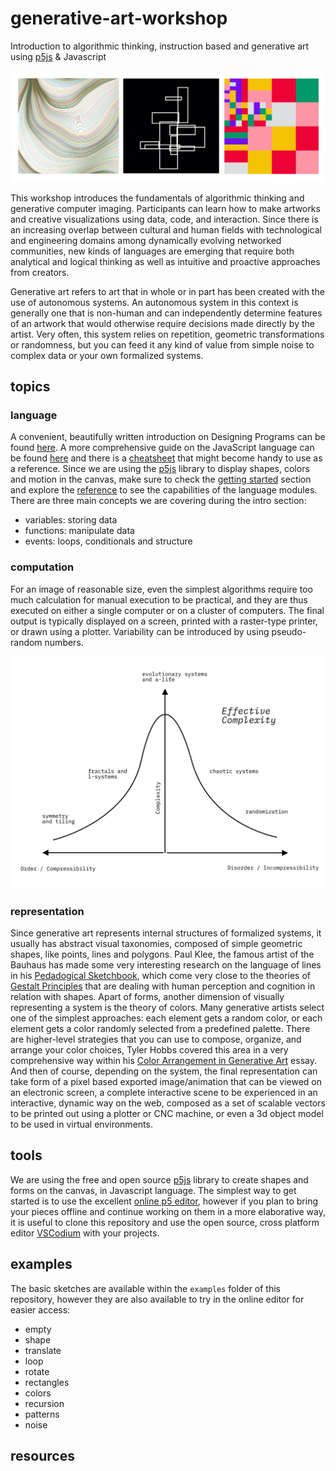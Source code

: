 # generative-art-workshop
Introduction to algorithmic thinking, instruction based and generative art using [p5js](https://p5js.org/) &amp; Javascript

![examples](https://raw.githubusercontent.com/stc/generative-art-workshop/main/assets/examples-three.jpg)

This workshop introduces the fundamentals of algorithmic thinking and generative computer imaging. Participants can learn how to make artworks and creative visualizations using data, code, and interaction. Since there is an increasing overlap between cultural and human fields with technological and engineering domains among dynamically evolving networked communities, new kinds of languages are emerging that require both analytical and logical thinking as well as intuitive and proactive approaches from creators.

Generative art refers to art that in whole or in part has been created with the use of autonomous systems. An autonomous system in this context is generally one that is non-human and can independently determine features of an artwork that would otherwise require decisions made directly by the artist. Very often, this system relies on repetition, geometric transformations or randomness, but you can feed it any kind of value from simple noise to complex data or your own formalized systems.


## topics

### language

A convenient, beautifully written introduction on Designing Programs can be found [here](https://designingprograms.bitbucket.io/index.html). A more comprehensive guide on the JavaScript language can be found [here](https://javascript.info/) and there is a [cheatsheet](https://htmlcheatsheet.com/js/) that might become handy to use as a reference. Since we are using the [p5js](https://p5js.org/) library to display shapes, colors and motion in the canvas, make sure to check the [getting started](https://p5js.org/get-started/) section and explore the [reference](https://p5js.org/reference/) to see the capabilities of the language modules. There are three main concepts we are covering during the intro section:

- variables: storing data
- functions: manipulate data
- events: loops, conditionals and structure


### computation

For an image of reasonable size, even the simplest algorithms require too much calculation for manual execution to be practical, and they are thus executed on either a single computer or on a cluster of computers. The final output is typically displayed on a screen, printed with a raster-type printer, or drawn using a plotter. Variability can be introduced by using pseudo-random numbers.  

![complexity diagram](https://raw.githubusercontent.com/stc/generative-art-workshop/main/assets/algo-complexity.png)

### representation

Since generative art represents internal structures of formalized systems, it usually has abstract visual taxonomies, composed of simple geometric shapes, like points, lines and polygons. Paul Klee, the famous artist of the Bauhaus has made some very interesting research on the language of lines in his [Pedadogical Sketchbook](https://www.bauhaus-bookshelf.org/bauhaus_book_2_paul_klee_pedagogical_sketchbook_pdf_download.html), which come very close to the theories of [Gestalt Principles](https://www.interaction-design.org/literature/topics/gestalt-principles) that are dealing with human perception and cognition in relation with shapes. Apart of forms, another dimension of visually representing a system is the theory of colors. Many generative artists select one of the simplest approaches: each element gets a random color, or each element gets a color randomly selected from a predefined palette. There are higher-level strategies that you can use to compose, organize, and arrange your color choices, Tyler Hobbs covered this area in a very comprehensive way within his [Color Arrangement in Generative Art](https://tylerxhobbs.com/essays/2021/color-arrangement-in-generative-art) essay. And then of course, depending on the system, the final representation can take form of a pixel based exported image/animation that can be viewed on an electronic screen, a complete interactive scene to be experienced in an interactive, dynamic way on the web, composed as a set of scalable vectors to be printed out using a plotter or CNC machine, or even a 3d object model to be used in virtual environments.  


## tools

We are using the free and open source [p5js](https://p5js.org/) library to create shapes and forms on the canvas, in Javascript language. The simplest way to get started is to use the excellent [online p5 editor](https://editor.p5js.org/), however if you plan to bring your pieces offline and continue working on them in a more elaborative way, it is useful to clone this repository and use the open source, cross platform editor [VSCodium](https://vscodium.com/) with your projects. 

## examples

The basic sketches are available within the `examples` folder of this repository, however they are also available to try in the online editor for easier access:

- empty
- shape
- translate
- loop
- rotate
- rectangles
- colors
- recursion
- patterns
- noise

## resources

